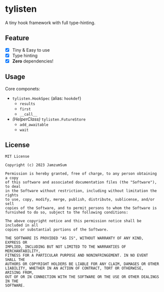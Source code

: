 # tylisten

A tiny hook framework with full type-hinting.

## Feature

- [x] Tiny & Easy to use
- [x] Type hinting
- [x] **Zero** dependencies!

## Usage

Core componets:

* `tylisten.HookSpec` (alias: `hookdef`)
    * `results`
    * `first`
    * `__call__`
* _(HelperClass)_ `tylisten.FutureStore`
    * `add_awaitable`
    * `wait`

## License

```
MIT License

Copyright (c) 2023 JamzumSum

Permission is hereby granted, free of charge, to any person obtaining a copy
of this software and associated documentation files (the "Software"), to deal
in the Software without restriction, including without limitation the rights
to use, copy, modify, merge, publish, distribute, sublicense, and/or sell
copies of the Software, and to permit persons to whom the Software is
furnished to do so, subject to the following conditions:

The above copyright notice and this permission notice shall be included in all
copies or substantial portions of the Software.

THE SOFTWARE IS PROVIDED "AS IS", WITHOUT WARRANTY OF ANY KIND, EXPRESS OR
IMPLIED, INCLUDING BUT NOT LIMITED TO THE WARRANTIES OF MERCHANTABILITY,
FITNESS FOR A PARTICULAR PURPOSE AND NONINFRINGEMENT. IN NO EVENT SHALL THE
AUTHORS OR COPYRIGHT HOLDERS BE LIABLE FOR ANY CLAIM, DAMAGES OR OTHER
LIABILITY, WHETHER IN AN ACTION OF CONTRACT, TORT OR OTHERWISE, ARISING FROM,
OUT OF OR IN CONNECTION WITH THE SOFTWARE OR THE USE OR OTHER DEALINGS IN THE
SOFTWARE.
```
